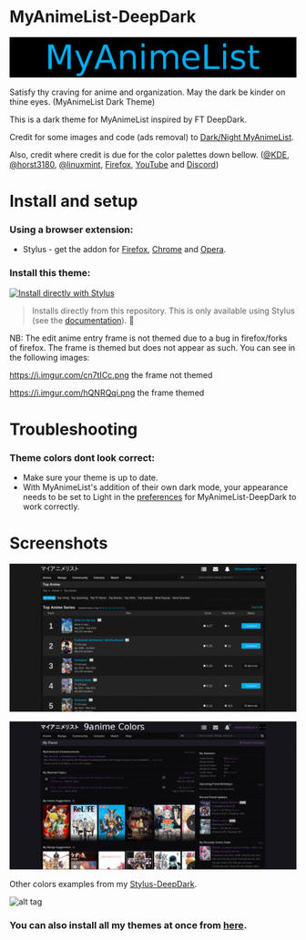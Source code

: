 # MyAnimeList-DeepDark

![alt tag](./Images/banner.png)

Satisfy thy craving for anime and organization. May the dark be kinder on thine eyes. (MyAnimeList Dark Theme)

This is a dark theme for MyAnimeList inspired by FT DeepDark.

Credit for some images and code (ads removal) to [Dark/Night MyAnimeList](https://userstyles.org/styles/120493/dark-night-myanimelist).

Also, credit where credit is due for the color palettes down bellow. ([@KDE](https://github.com/KDE), [@horst3180](https://github.com/horst3180), [@linuxmint](https://github.com/linuxmint), [Firefox](https://www.mozilla.org/en-US/firefox/new/), [YouTube](https://www.youtube.com/) and [Discord](https://discordapp.com/))

# Install and setup

### Using a browser extension:
* Stylus - get the addon for [Firefox](https://addons.mozilla.org/en-US/firefox/addon/styl-us/), [Chrome](https://chrome.google.com/webstore/detail/stylus/clngdbkpkpeebahjckkjfobafhncgmne) and [Opera](https://addons.opera.com/en-gb/extensions/details/stylus/).

### Install this theme:
[![Install directly with Stylus](https://img.shields.io/badge/Install%20directly%20with-Stylus-3daee9.svg?longCache=true&style=for-the-badge)](https://gitlab.com/RaitaroH/MyAnimeList-DeepDark/raw/master/MyAnimeListDeepDark.user.css)
  >Installs directly from this repository.
  >This is only available using Stylus (see the [documentation](https://github.com/openstyles/stylus/wiki/Usercss)). :tada:

NB: The edit anime entry frame is not themed due to a bug in firefox/forks of firefox. The frame is themed but does not appear as such. You can see in the following images:

https://i.imgur.com/cn7tICc.png the frame not themed

https://i.imgur.com/hQNRQqi.png the frame themed

# Troubleshooting

### Theme colors dont look correct:
* Make sure your theme is up to date.
* With MyAnimeList's addition of their own dark mode, your appearance needs to be set to Light in the [preferences](https://myanimelist.net/editprofile.php) for MyAnimeList-DeepDark to work correctly.

# Screenshots

![alt tag](./Images/Pages.gif)

![alt tag](./Images/Colors.gif)

Other colors examples from my [Stylus-DeepDark](https://gitlab.com/RaitaroH/Stylus-DeepDark).

![alt tag](https://raw.githubusercontent.com/RaitaroH/Stylus-DeepDark/master/Images/manager.gif)

### **You can also install all my themes at once from [here](https://gitlab.com/RaitaroH/Import-All-Deepdark).**
